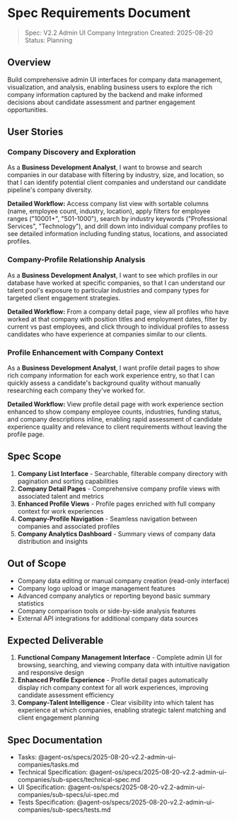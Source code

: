 # Spec Requirements Document

> Spec: V2.2 Admin UI Company Integration
> Created: 2025-08-20
> Status: Planning

## Overview

Build comprehensive admin UI interfaces for company data management, visualization, and analysis, enabling business users to explore the rich company information captured by the backend and make informed decisions about candidate assessment and partner engagement opportunities.

## User Stories

### Company Discovery and Exploration

As a **Business Development Analyst**, I want to browse and search companies in our database with filtering by industry, size, and location, so that I can identify potential client companies and understand our candidate pipeline's company diversity.

**Detailed Workflow:** Access company list view with sortable columns (name, employee count, industry, location), apply filters for employee ranges ("10001+", "501-1000"), search by industry keywords ("Professional Services", "Technology"), and drill down into individual company profiles to see detailed information including funding status, locations, and associated profiles.

### Company-Profile Relationship Analysis

As a **Business Development Analyst**, I want to see which profiles in our database have worked at specific companies, so that I can understand our talent pool's exposure to particular industries and company types for targeted client engagement strategies.

**Detailed Workflow:** From a company detail page, view all profiles who have worked at that company with position titles and employment dates, filter by current vs past employees, and click through to individual profiles to assess candidates who have experience at companies similar to our clients.

### Profile Enhancement with Company Context

As a **Business Development Analyst**, I want profile detail pages to show rich company information for each work experience entry, so that I can quickly assess a candidate's background quality without manually researching each company they've worked for.

**Detailed Workflow:** View profile detail page with work experience section enhanced to show company employee counts, industries, funding status, and company descriptions inline, enabling rapid assessment of candidate experience quality and relevance to client requirements without leaving the profile page.

## Spec Scope

1. **Company List Interface** - Searchable, filterable company directory with pagination and sorting capabilities
2. **Company Detail Pages** - Comprehensive company profile views with associated talent and metrics  
3. **Enhanced Profile Views** - Profile pages enriched with full company context for work experiences
4. **Company-Profile Navigation** - Seamless navigation between companies and associated profiles
5. **Company Analytics Dashboard** - Summary views of company data distribution and insights

## Out of Scope

- Company data editing or manual company creation (read-only interface)
- Company logo upload or image management features
- Advanced company analytics or reporting beyond basic summary statistics
- Company comparison tools or side-by-side analysis features
- External API integrations for additional company data sources

## Expected Deliverable

1. **Functional Company Management Interface** - Complete admin UI for browsing, searching, and viewing company data with intuitive navigation and responsive design
2. **Enhanced Profile Experience** - Profile detail pages automatically display rich company context for all work experiences, improving candidate assessment efficiency
3. **Company-Talent Intelligence** - Clear visibility into which talent has experience at which companies, enabling strategic talent matching and client engagement planning

## Spec Documentation

- Tasks: @agent-os/specs/2025-08-20-v2.2-admin-ui-companies/tasks.md
- Technical Specification: @agent-os/specs/2025-08-20-v2.2-admin-ui-companies/sub-specs/technical-spec.md
- UI Specification: @agent-os/specs/2025-08-20-v2.2-admin-ui-companies/sub-specs/ui-spec.md
- Tests Specification: @agent-os/specs/2025-08-20-v2.2-admin-ui-companies/sub-specs/tests.md
